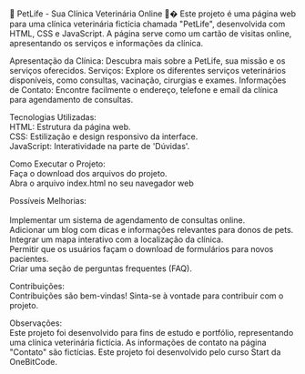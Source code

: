 🐾 PetLife - Sua Clínica Veterinária Online 🐶�
Este projeto é uma página web para uma clínica veterinária fictícia chamada "PetLife", desenvolvida com HTML, CSS e JavaScript. A página serve como um cartão de visitas online, apresentando os serviços e informações da clínica.

Apresentação da Clínica: Descubra mais sobre a PetLife, sua missão e os serviços oferecidos.
Serviços: Explore os diferentes serviços veterinários disponíveis, como consultas, vacinação, cirurgias e exames.
Informações de Contato: Encontre facilmente o endereço, telefone e email da clínica para agendamento de consultas.

Tecnologias Utilizadas:<br>
HTML: Estrutura da página web.<br>
CSS: Estilização e design responsivo da interface.<br>
JavaScript: Interatividade na parte de 'Dúvidas'.

Como Executar o Projeto:<br>
Faça o download dos arquivos do projeto.<br>
Abra o arquivo index.html no seu navegador web

Possíveis Melhorias:<br>    
Implementar um sistema de agendamento de consultas online.<br>
Adicionar um blog com dicas e informações relevantes para donos de pets.<br>
Integrar um mapa interativo com a localização da clínica.<br>
Permitir que os usuários façam o download de formulários para novos pacientes.<br>
Criar uma seção de perguntas frequentes (FAQ).

Contribuições:<br>
Contribuições são bem-vindas! Sinta-se à vontade para contribuir com o projeto.

Observações:<br>
Este projeto foi desenvolvido para fins de estudo e portfólio, representando uma clínica veterinária fictícia.
As informações de contato na página "Contato" são fictícias.
Este projeto foi desenvolvido pelo curso Start da OneBitCode.

